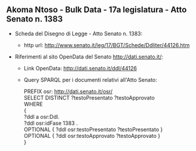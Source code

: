 ## Akoma Ntoso - Bulk Data - 17a legislatura - Atto Senato n. 1383 ##

* Scheda del Disegno di Legge - Atto Senato n. 1383:
	* http url: http://www.senato.it/leg/17/BGT/Schede/Ddliter/44126.htm

* Riferimenti al sito OpenData del Senato http://dati.senato.it/:
	* Link OpenData: http://dati.senato.it/ddl/44126
	* Query SPARQL per i documenti relativi all'Atto Senato:

        PREFIX osr: <http://dati.senato.it/osr/>  
		SELECT DISTINCT ?testoPresentato ?testoApprovato  
		WHERE  
		{  
		    ?ddl a osr:Ddl.  
		    ?ddl osr:idFase 1383 .  
		    OPTIONAL { ?ddl osr:testoPresentato ?testoPresentato }  
		    OPTIONAL { ?ddl osr:testoApprovato ?testoApprovato }  
		}
		
